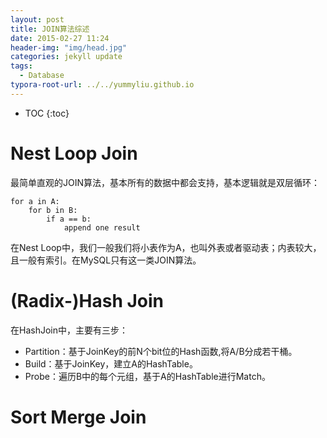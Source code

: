 ```yaml
---
layout: post
title: JOIN算法综述
date: 2015-02-27 11:24
header-img: "img/head.jpg"
categories: jekyll update
tags:
  - Database
typora-root-url: ../../yummyliu.github.io
---
```

* TOC
{:toc}
# Nest Loop Join
最简单直观的JOIN算法，基本所有的数据中都会支持，基本逻辑就是双层循环：
```
for a in A:
	for b in B:
		if a == b:
			append one result
```
在Nest Loop中，我们一般我们将小表作为A，也叫外表或者驱动表；内表较大，且一般有索引。在MySQL只有这一类JOIN算法。

# (Radix-)Hash Join

在HashJoin中，主要有三步：
+ Partition：基于JoinKey的前N个bit位的Hash函数,将A/B分成若干桶。
+ Build：基于JoinKey，建立A的HashTable。
+ Probe：遍历B中的每个元组，基于A的HashTable进行Match。

# Sort Merge Join




